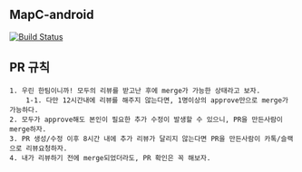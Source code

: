 ## MapC-android
[![Build Status](https://travis-ci.org/Mash-Up-MapC/MapC-android.svg?branch=develop)](https://travis-ci.org/Mash-Up-MapC/MapC-android)


## PR 규칙
```
1. 우린 한팀이니까! 모두의 리뷰를 받고난 후에 merge가 가능한 상태라고 보자. 
    1-1. 다만 12시간내에 리뷰를 해주지 않는다면, 1명이상의 approve만으로 merge가 가능하다.
2. 모두가 approve해도 본인이 필요한 추가 수정이 발생할 수 있으니, PR을 만든사람이 merge하자.
3. PR 생성/수정 이후 8시간 내에 추가 리뷰가 달리지 않는다면 PR을 만든사람이 카톡/슬랙으로 리뷰요청하자.
4. 내가 리뷰하기 전에 merge되었더라도, PR 확인은 꼭 해보자.
```

